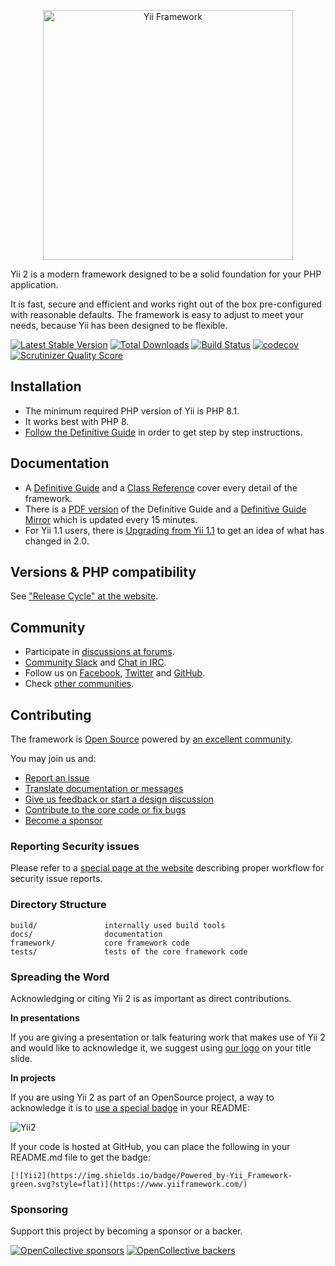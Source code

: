 <p align="center">
    <a href="https://www.yiiframework.com/" target="_blank">
        <img src="https://www.yiiframework.com/image/yii_logo_light.svg" width="400" alt="Yii Framework" />
    </a>
</p>

Yii 2 is a modern framework designed to be a solid foundation for your PHP application.

It is fast, secure and efficient and works right out of the box pre-configured with reasonable defaults.
The framework is easy to adjust to meet your needs, because Yii has been designed to be flexible.

[![Latest Stable Version](https://img.shields.io/packagist/v/yiisoft/yii2.svg)](https://packagist.org/packages/yiisoft/yii2)
[![Total Downloads](https://img.shields.io/packagist/dt/yiisoft/yii2.svg)](https://packagist.org/packages/yiisoft/yii2)
[![Build Status](https://github.com/yiisoft/yii2/workflows/build/badge.svg)](https://github.com/yiisoft/yii2/actions)
[![codecov](https://codecov.io/gh/yiisoft/yii2/branch/22.0/graph/badge.svg?token=Exm6sRwhJ6)](https://codecov.io/gh/yiisoft/yii2)
[![Scrutinizer Quality Score](https://scrutinizer-ci.com/g/yiisoft/yii2/badges/quality-score.png?s=b1074a1ff6d0b214d54fa5ab7abbb90fc092471d)](https://scrutinizer-ci.com/g/yiisoft/yii2/)

Installation
------------

- The minimum required PHP version of Yii is PHP 8.1.
- It works best with PHP 8.
- [Follow the Definitive Guide](https://www.yiiframework.com/doc-2.0/guide-start-installation.html)
in order to get step by step instructions.

Documentation
-------------

- A [Definitive Guide](https://www.yiiframework.com/doc/guide/2.0) and 
a [Class Reference](https://www.yiiframework.com/doc/api/2.0) cover every detail
of the framework.
- There is a [PDF version](https://www.yiiframework.com/doc/download/yii-guide-2.0-en.pdf) of the Definitive Guide
and a [Definitive Guide Mirror](http://stuff.cebe.cc/yii2docs/) which is updated every 15 minutes.
- For Yii 1.1 users, there is [Upgrading from Yii 1.1](https://www.yiiframework.com/doc/guide/2.0/en/intro-upgrade-from-v1)
to get an idea of what has changed in 2.0.

Versions & PHP compatibility
----------------------------

See ["Release Cycle" at the website](https://www.yiiframework.com/release-cycle).

Community
---------

- Participate in [discussions at forums](https://www.yiiframework.com/forum/).
- [Community Slack](https://join.slack.com/t/yii/shared_invite/MjIxMjMxMTk5MTU1LTE1MDE3MDAwMzMtM2VkMTMyMjY1Ng) and [Chat in IRC](https://www.yiiframework.com/chat/).
- Follow us on [Facebook](https://www.facebook.com/groups/yiitalk/), [Twitter](https://twitter.com/yiiframework)
and [GitHub](https://github.com/yiisoft/yii2).
- Check [other communities](https://github.com/yiisoft/yii2/wiki/communities).

Contributing
------------

The framework is [Open Source](LICENSE.md) powered by [an excellent community](https://github.com/yiisoft/yii2/graphs/contributors).

You may join us and:

- [Report an issue](docs/internals/report-an-issue.md)
- [Translate documentation or messages](docs/internals/translation-workflow.md)
- [Give us feedback or start a design discussion](https://www.yiiframework.com/forum/index.php/forum/42-general-discussions-for-yii-20/)
- [Contribute to the core code or fix bugs](docs/internals/git-workflow.md)
- [Become a sponsor](#sponsoring)

### Reporting Security issues

Please refer to a [special page at the website](https://www.yiiframework.com/security/)
describing proper workflow for security issue reports.

### Directory Structure

```
build/               internally used build tools
docs/                documentation
framework/           core framework code
tests/               tests of the core framework code
```

### Spreading the Word

Acknowledging or citing Yii 2 is as important as direct contributions.

**In presentations**

If you are giving a presentation or talk featuring work that makes use of Yii 2 and would like to acknowledge it,
we suggest using [our logo](https://www.yiiframework.com/logo/) on your title slide.

**In projects**

If you are using Yii 2 as part of an OpenSource project, a way to acknowledge it is to
[use a special badge](https://img.shields.io/badge/Powered_by-Yii_Framework-green.svg?style=flat) in your README:    

![Yii2](https://img.shields.io/badge/Powered_by-Yii_Framework-green.svg?style=flat)

If your code is hosted at GitHub, you can place the following in your README.md file to get the badge:

```
[![Yii2](https://img.shields.io/badge/Powered_by-Yii_Framework-green.svg?style=flat)](https://www.yiiframework.com/)
```

### Sponsoring

Support this project by becoming a sponsor or a backer. 

[![OpenCollective sponsors](https://opencollective.com/yiisoft/sponsors/badge.svg)](https://opencollective.com/yiisoft) [![OpenCollective backers](https://opencollective.com/yiisoft/backers/badge.svg)](https://opencollective.com/yiisoft)
